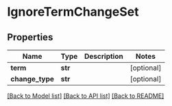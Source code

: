 # IgnoreTermChangeSet

## Properties
Name | Type | Description | Notes
------------ | ------------- | ------------- | -------------
**term** | **str** |  | [optional] 
**change_type** | **str** |  | [optional] 

[[Back to Model list]](../README.md#documentation-for-models) [[Back to API list]](../README.md#documentation-for-api-endpoints) [[Back to README]](../README.md)


